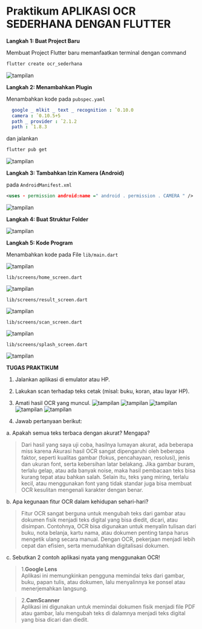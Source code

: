 # Praktikum APLIKASI OCR SEDERHANA DENGAN FLUTTER

**Langkah 1: Buat Project Baru**

Membuat Project Flutter baru memanfaatkan terminal dengan command 
```bash
flutter create ocr_sederhana
```

![tampilan](images/00.png)

**Langkah 2: Menambahkan Plugin**

Menambahkan kode pada `pubspec.yaml`
```yaml
  google _ mlkit _ text _ recognition : ˆ0.10.0
  camera : ˆ0.10.5+5
  path _ provider : ˆ2.1.2
  path : ˆ1.8.3
  ```

dan jalankan
```bash
flutter pub get
````


![tampilan](images/02.png)

**Langkah 3: Tambahkan Izin Kamera (Android)**

pada `AndroidManifest.xml`
```xml
<uses - permission android:name =" android . permission . CAMERA " />
```

![tampilan](images/03.png)

**Langkah 4: Buat Struktur Folder**

![tampilan](images/01.png)

**Langkah 5: Kode Program**

Menambahkan kode pada File `lib/main.dart`

![tampilan](images/04.png)

`lib/screens/home_screen.dart`

![tampilan](images/05.png)

`lib/screens/result_screen.dart`

![tampilan](images/06.png)

`lib/screens/scan_screen.dart`

![tampilan](images/07.png)

`lib/screens/splash_screen.dart`

![tampilan](images/08.png)

**TUGAS PRAKTIKUM**
1. Jalankan aplikasi di emulator atau HP.
2. Lakukan scan terhadap teks cetak (misal: buku, koran, atau layar HP).
3. Amati hasil OCR yang muncul.
![tampilan](images/09.png)
![tampilan](images/10.png)
![tampilan](images/11.png)
![tampilan](images/12.jpg)
![tampilan](images/13.jpg)

4. Jawab pertanyaan berikut:

a. Apakah semua teks terbaca dengan akurat? Mengapa?

>Dari hasil yang saya uji coba, hasilnya lumayan akurat, ada beberapa miss karena Akurasi hasil OCR sangat dipengaruhi oleh beberapa faktor, seperti kualitas gambar (fokus, pencahayaan, resolusi), jenis dan ukuran font, serta kebersihan latar belakang. Jika gambar buram, terlalu gelap, atau ada banyak noise, maka hasil pembacaan teks bisa kurang tepat atau bahkan salah. Selain itu, teks yang miring, terlalu kecil, atau menggunakan font yang tidak standar juga bisa membuat OCR kesulitan mengenali karakter dengan benar.

b. Apa kegunaan fitur OCR dalam kehidupan sehari-hari?

>Fitur OCR sangat berguna untuk mengubah teks dari gambar atau dokumen fisik menjadi teks digital yang bisa diedit, dicari, atau disimpan. Contohnya, OCR bisa digunakan untuk menyalin tulisan dari buku, nota belanja, kartu nama, atau dokumen penting tanpa harus mengetik ulang secara manual. Dengan OCR, pekerjaan menjadi lebih cepat dan efisien, serta memudahkan digitalisasi dokumen.


c. Sebutkan 2 contoh aplikasi nyata yang menggunakan OCR!

>1.**Google Lens**  
   Aplikasi ini memungkinkan pengguna memindai teks dari gambar, buku, papan tulis, atau dokumen, lalu menyalinnya ke ponsel atau menerjemahkan langsung.

>2.**CamScanner**  
   Aplikasi ini digunakan untuk memindai dokumen fisik menjadi file PDF atau gambar, lalu mengubah teks di dalamnya menjadi teks digital yang bisa dicari dan diedit.

